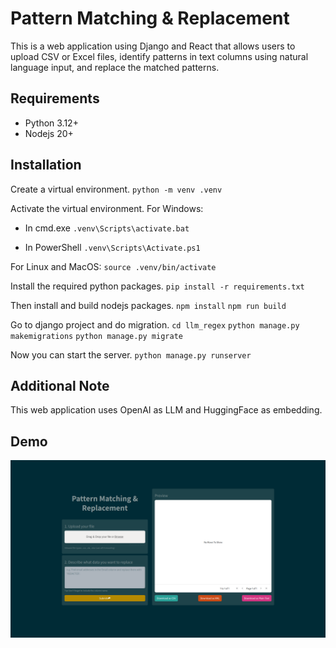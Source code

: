 # Pattern Matching & Replacement

This is a web application using Django and React that allows users
to upload CSV or Excel files, identify patterns in text columns using natural language
input, and replace the matched patterns.

## Requirements

- Python 3.12+
- Nodejs 20+

## Installation

Create a virtual environment.
`python -m venv .venv`

Activate the virtual environment.
For Windows:

- In cmd.exe
  `.venv\Scripts\activate.bat`

- In PowerShell
  `.venv\Scripts\Activate.ps1`

For Linux and MacOS:
`source .venv/bin/activate`

Install the required python packages.
`pip install -r requirements.txt`

Then install and build nodejs packages.
`npm install`
`npm run build`

Go to django project and do migration.
`cd llm_regex`
`python manage.py makemigrations`
`python manage.py migrate`

Now you can start the server.
`python manage.py runserver`

## Additional Note

This web application uses OpenAI as LLM and HuggingFace as embedding.

## Demo

[![IMAGE ALT TEXT HERE](https://raw.githubusercontent.com/wizdanmgs/llm-regex-pattern-matching-and-replacement/main/demo.png)](https://youtu.be/aWP4quONysU)
